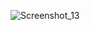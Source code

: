 ![Screenshot_13](https://github.com/Shturm0weak/Pengine-2.0/assets/48869588/08608065-de62-4b56-ae24-7e8a77c73490)
